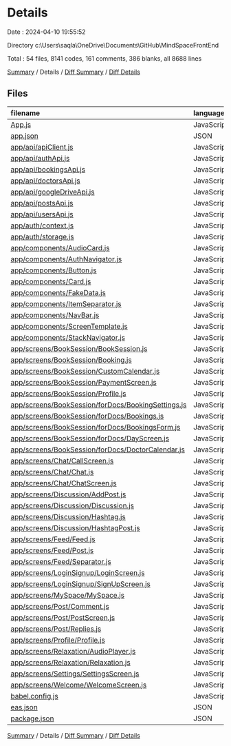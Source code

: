 # Details

Date : 2024-04-10 19:55:52

Directory c:\\Users\\saqla\\OneDrive\\Documents\\GitHub\\MindSpaceFrontEnd

Total : 54 files,  8141 codes, 161 comments, 386 blanks, all 8688 lines

[Summary](results.md) / Details / [Diff Summary](diff.md) / [Diff Details](diff-details.md)

## Files
| filename | language | code | comment | blank | total |
| :--- | :--- | ---: | ---: | ---: | ---: |
| [App.js](/App.js) | JavaScript | 48 | 0 | 9 | 57 |
| [app.json](/app.json) | JSON | 50 | 0 | 1 | 51 |
| [app/api/apiClient.js](/app/api/apiClient.js) | JavaScript | 5 | 0 | 3 | 8 |
| [app/api/authApi.js](/app/api/authApi.js) | JavaScript | 5 | 0 | 3 | 8 |
| [app/api/bookingsApi.js](/app/api/bookingsApi.js) | JavaScript | 5 | 2 | 4 | 11 |
| [app/api/doctorsApi.js](/app/api/doctorsApi.js) | JavaScript | 21 | 0 | 7 | 28 |
| [app/api/googleDriveApi.js](/app/api/googleDriveApi.js) | JavaScript | 4 | 0 | 3 | 7 |
| [app/api/postsApi.js](/app/api/postsApi.js) | JavaScript | 43 | 12 | 15 | 70 |
| [app/api/usersApi.js](/app/api/usersApi.js) | JavaScript | 4 | 1 | 3 | 8 |
| [app/auth/context.js](/app/auth/context.js) | JavaScript | 3 | 0 | 3 | 6 |
| [app/auth/storage.js](/app/auth/storage.js) | JavaScript | 25 | 0 | 6 | 31 |
| [app/components/AudioCard.js](/app/components/AudioCard.js) | JavaScript | 36 | 0 | 5 | 41 |
| [app/components/AuthNavigator.js](/app/components/AuthNavigator.js) | JavaScript | 22 | 0 | 4 | 26 |
| [app/components/Button.js](/app/components/Button.js) | JavaScript | 34 | 0 | 3 | 37 |
| [app/components/Card.js](/app/components/Card.js) | JavaScript | 37 | 0 | 5 | 42 |
| [app/components/FakeData.js](/app/components/FakeData.js) | JavaScript | 3,464 | 0 | 2 | 3,466 |
| [app/components/ItemSeparator.js](/app/components/ItemSeparator.js) | JavaScript | 11 | 0 | 4 | 15 |
| [app/components/NavBar.js](/app/components/NavBar.js) | JavaScript | 142 | 0 | 7 | 149 |
| [app/components/ScreenTemplate.js](/app/components/ScreenTemplate.js) | JavaScript | 49 | 0 | 5 | 54 |
| [app/components/StackNavigator.js](/app/components/StackNavigator.js) | JavaScript | 113 | 0 | 6 | 119 |
| [app/screens/BookSession/BookSession.js](/app/screens/BookSession/BookSession.js) | JavaScript | 219 | 5 | 16 | 240 |
| [app/screens/BookSession/Booking.js](/app/screens/BookSession/Booking.js) | JavaScript | 216 | 17 | 15 | 248 |
| [app/screens/BookSession/CustomCalendar.js](/app/screens/BookSession/CustomCalendar.js) | JavaScript | 96 | 5 | 18 | 119 |
| [app/screens/BookSession/PaymentScreen.js](/app/screens/BookSession/PaymentScreen.js) | JavaScript | 12 | 0 | 4 | 16 |
| [app/screens/BookSession/Profile.js](/app/screens/BookSession/Profile.js) | JavaScript | 134 | 4 | 6 | 144 |
| [app/screens/BookSession/forDocs/BookingSettings.js](/app/screens/BookSession/forDocs/BookingSettings.js) | JavaScript | 78 | 54 | 8 | 140 |
| [app/screens/BookSession/forDocs/Bookings.js](/app/screens/BookSession/forDocs/Bookings.js) | JavaScript | 84 | 0 | 5 | 89 |
| [app/screens/BookSession/forDocs/BookingsForm.js](/app/screens/BookSession/forDocs/BookingsForm.js) | JavaScript | 110 | 0 | 12 | 122 |
| [app/screens/BookSession/forDocs/DayScreen.js](/app/screens/BookSession/forDocs/DayScreen.js) | JavaScript | 200 | 11 | 21 | 232 |
| [app/screens/BookSession/forDocs/DoctorCalendar.js](/app/screens/BookSession/forDocs/DoctorCalendar.js) | JavaScript | 26 | 0 | 6 | 32 |
| [app/screens/Chat/CallScreen.js](/app/screens/Chat/CallScreen.js) | JavaScript | 97 | 0 | 6 | 103 |
| [app/screens/Chat/Chat.js](/app/screens/Chat/Chat.js) | JavaScript | 178 | 31 | 7 | 216 |
| [app/screens/Chat/ChatScreen.js](/app/screens/Chat/ChatScreen.js) | JavaScript | 180 | 7 | 14 | 201 |
| [app/screens/Discussion/AddPost.js](/app/screens/Discussion/AddPost.js) | JavaScript | 177 | 1 | 12 | 190 |
| [app/screens/Discussion/Discussion.js](/app/screens/Discussion/Discussion.js) | JavaScript | 168 | 5 | 10 | 183 |
| [app/screens/Discussion/Hashtag.js](/app/screens/Discussion/Hashtag.js) | JavaScript | 39 | 0 | 4 | 43 |
| [app/screens/Discussion/HashtagPost.js](/app/screens/Discussion/HashtagPost.js) | JavaScript | 24 | 0 | 4 | 28 |
| [app/screens/Feed/Feed.js](/app/screens/Feed/Feed.js) | JavaScript | 158 | 1 | 11 | 170 |
| [app/screens/Feed/Post.js](/app/screens/Feed/Post.js) | JavaScript | 217 | 1 | 17 | 235 |
| [app/screens/Feed/Separator.js](/app/screens/Feed/Separator.js) | JavaScript | 12 | 0 | 4 | 16 |
| [app/screens/LoginSignup/LoginScreen.js](/app/screens/LoginSignup/LoginScreen.js) | JavaScript | 182 | 0 | 6 | 188 |
| [app/screens/LoginSignup/SignUpScreen.js](/app/screens/LoginSignup/SignUpScreen.js) | JavaScript | 107 | 0 | 4 | 111 |
| [app/screens/MySpace/MySpace.js](/app/screens/MySpace/MySpace.js) | JavaScript | 186 | 0 | 6 | 192 |
| [app/screens/Post/Comment.js](/app/screens/Post/Comment.js) | JavaScript | 126 | 0 | 11 | 137 |
| [app/screens/Post/PostScreen.js](/app/screens/Post/PostScreen.js) | JavaScript | 279 | 3 | 18 | 300 |
| [app/screens/Post/Replies.js](/app/screens/Post/Replies.js) | JavaScript | 75 | 0 | 4 | 79 |
| [app/screens/Profile/Profile.js](/app/screens/Profile/Profile.js) | JavaScript | 102 | 0 | 6 | 108 |
| [app/screens/Relaxation/AudioPlayer.js](/app/screens/Relaxation/AudioPlayer.js) | JavaScript | 189 | 1 | 14 | 204 |
| [app/screens/Relaxation/Relaxation.js](/app/screens/Relaxation/Relaxation.js) | JavaScript | 140 | 0 | 9 | 149 |
| [app/screens/Settings/SettingsScreen.js](/app/screens/Settings/SettingsScreen.js) | JavaScript | 35 | 0 | 4 | 39 |
| [app/screens/Welcome/WelcomeScreen.js](/app/screens/Welcome/WelcomeScreen.js) | JavaScript | 88 | 0 | 3 | 91 |
| [babel.config.js](/babel.config.js) | JavaScript | 6 | 0 | 1 | 7 |
| [eas.json](/eas.json) | JSON | 22 | 0 | 1 | 23 |
| [package.json](/package.json) | JSON | 58 | 0 | 1 | 59 |

[Summary](results.md) / Details / [Diff Summary](diff.md) / [Diff Details](diff-details.md)